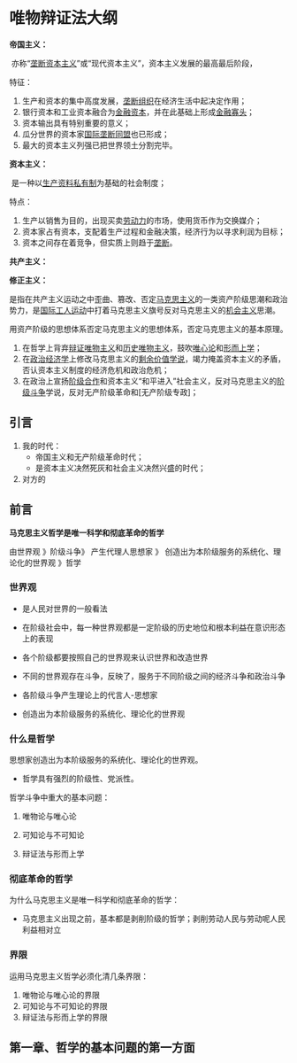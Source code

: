 # 唯物辩证法大纲

**帝国主义：**

​	亦称“[垄断资本主义](https://baike.baidu.com/item/垄断资本主义/7596741?fromModule=lemma_inlink)”或“现代资本主义”，资本主义发展的最高最后阶段，

特征：

1. 生产和资本的集中高度发展，[垄断组织](https://baike.baidu.com/item/垄断组织/6296642?fromModule=lemma_inlink)在经济生活中起决定作用；
2. 银行资本和工业资本融合为[金融资本](https://baike.baidu.com/item/金融资本/4298080?fromModule=lemma_inlink)，并在此基础上形成[金融寡头](https://baike.baidu.com/item/金融寡头/4298006?fromModule=lemma_inlink)；
3. 资本输出具有特别重要的意义；
4. 瓜分世界的资本家[国际垄断同盟](https://baike.baidu.com/item/国际垄断同盟/4853466?fromModule=lemma_inlink)也已形成；
5. 最大的资本主义列强已把世界领土分割完毕。





**资本主义：**

​	是一种以[生产资料私有制](https://baike.baidu.com/item/生产资料私有制/6171907?fromModule=lemma_inlink)为基础的社会制度；

特点：

1. 生产以销售为目的，出现买卖[劳动力](https://baike.baidu.com/item/劳动力/2687734?fromModule=lemma_inlink)的市场，使用货币作为交换媒介；
2. 资本家占有资本，支配着生产过程和金融决策，经济行为以寻求利润为目标；
3. 资本之间存在着竞争，但实质上则趋于[垄断](https://baike.baidu.com/item/垄断/649481?fromModule=lemma_inlink)。

**共产主义：**



**修正主义：**

是指在共产主义运动之中歪曲、篡改、否定[马克思主义](https://baike.baidu.com/item/马克思主义/239051?fromModule=lemma_inlink)的一类资产阶级思潮和政治势力，是[国际工人运动](https://baike.baidu.com/item/国际工人运动/10395121?fromModule=lemma_inlink)中打着马克思主义旗号反对马克思主义的[机会主义](https://baike.baidu.com/item/机会主义/5160539?fromModule=lemma_inlink)思潮。

用资产阶级的思想体系否定马克思主义的思想体系，否定马克思主义的基本原理。

1. 在哲学上背弃[辩证唯物主义](https://baike.baidu.com/item/辩证唯物主义/285459?fromModule=lemma_inlink)和[历史唯物主义](https://baike.baidu.com/item/历史唯物主义/221979?fromModule=lemma_inlink)，鼓吹[唯心论](https://baike.baidu.com/item/唯心论/3034032?fromModule=lemma_inlink)和[形而上学](https://baike.baidu.com/item/形而上学/211789?fromModule=lemma_inlink)；
2. 在[政治经济学](https://baike.baidu.com/item/政治经济学/1467?fromModule=lemma_inlink)上修改马克思主义的[剩余价值学说](https://baike.baidu.com/item/剩余价值学说/9938916?fromModule=lemma_inlink)，竭力掩盖资本主义的矛盾，否认资本主义制度的经济危机和政治危机；
3. 在政治上宣扬[阶级合作](https://baike.baidu.com/item/阶级合作/4984866?fromModule=lemma_inlink)和资本主义“和平进入”社会主义，反对马克思主义的[阶级斗争](https://baike.baidu.com/item/阶级斗争/8086469?fromModule=lemma_inlink)学说，反对无产阶级革命和[无产阶级专政]；

## 引言

1. 我的时代：
   - 帝国主义和无产阶级革命时代；
   - 是资本主义决然死灰和社会主义决然兴盛的时代；
2. 对方的

## 前言

**马克思主义哲学是唯一科学和彻底革命的哲学**

由世界观 》阶级斗争》 产生代理人思想家 》 创造出为本阶级服务的系统化、理论化的世界观 》哲学



### 世界观

- 是人民对世界的一般看法

- 在阶级社会中，每一种世界观都是一定阶级的历史地位和根本利益在意识形态上的表现

- 各个阶级都要按照自己的世界观来认识世界和改造世界

- 不同的世界观存在斗争，反映了，服务于不同阶级之间的经济斗争和政治斗争

- 各阶级斗争产生理论上的代言人-思想家

- 创造出为本阶级服务的系统化、理论化的世界观

  

### 什么是哲学

思想家创造出为本阶级服务的系统化、理论化的世界观。

- 哲学具有强烈的阶级性、党派性。

哲学斗争中重大的基本问题：

1. 唯物论与唯心论

2. 可知论与不可知论

3. 辩证法与形而上学

   

### 彻底革命的哲学

为什么马克思主义是唯一科学和彻底革命的哲学：

- 马克思主义出现之前，基本都是剥削阶级的哲学；剥削劳动人民与劳动呢人民利益相对立



### 界限

运用马克思主义哲学必须化清几条界限：

1. 唯物论与唯心论的界限
2. 可知论与不可知论的界限
3. 辩证法与形而上学的界限

## 第一章、哲学的基本问题的第一方面